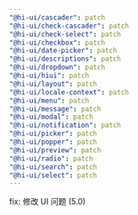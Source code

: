 ```yaml
---
"@hi-ui/cascader": patch
"@hi-ui/check-cascader": patch
"@hi-ui/check-select": patch
"@hi-ui/checkbox": patch
"@hi-ui/date-picker": patch
"@hi-ui/descriptions": patch
"@hi-ui/dropdown": patch
"@hi-ui/hiui": patch
"@hi-ui/layout": patch
"@hi-ui/locale-context": patch
"@hi-ui/menu": patch
"@hi-ui/message": patch
"@hi-ui/modal": patch
"@hi-ui/notification": patch
"@hi-ui/picker": patch
"@hi-ui/popper": patch
"@hi-ui/preview": patch
"@hi-ui/radio": patch
"@hi-ui/search": patch
"@hi-ui/select": patch
---
```


fix: 修改 UI 问题 (5.0)
